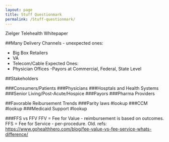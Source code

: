 ```yaml
---
layout: page
title: Stuff Questionmark
permalink: /Stuff-questionmark/
---
```

Zielger Telehealth Whitepaper

##Many Delivery Channels - unexpected ones:
- Big Box Retailers
- VA
- Telecom/Cable
Expected Ones:
- Physician Offices
-Payors at Commercial, Federal, State Level

##Stakeholders

###Consumers/Patients
###Physicians
###Hosptals and Health Systems
###Senior Living/Post-Acute/Hospice
###Payors
###Pharma Providers

##Favorable Reibursement Trends
###Parity laws \#lookup
###CCM \#lookup
###Medicaid Support \#lookup

###FFS vs FFV
FFV = Fee for Value - reimbursement is based on outcomes.
FFS = Fee for Service - per-procedure. Old.
refs:
https://www.gohealthhero.com/blog/fee-value-vs-fee-service-whats-difference/